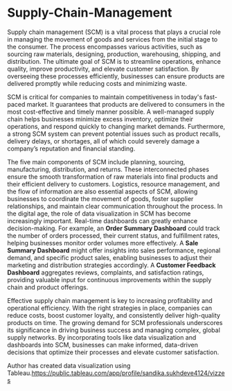 # Supply-Chain-Management
Supply chain management (SCM) is a vital process that plays a crucial role in managing the movement of goods and services from the initial stage to the consumer. The process encompasses various activities, such as sourcing raw materials, designing, production, warehousing, shipping, and distribution. The ultimate goal of SCM is to streamline operations, enhance quality, improve productivity, and elevate customer satisfaction. By overseeing these processes efficiently, businesses can ensure products are delivered promptly while reducing costs and minimizing waste.

SCM is critical for companies to maintain competitiveness in today's fast-paced market. It guarantees that products are delivered to consumers in the most cost-effective and timely manner possible. A well-managed supply chain helps businesses minimize excess inventory, optimize their operations, and respond quickly to changing market demands. Furthermore, a strong SCM system can prevent potential issues such as product recalls, delivery delays, or shortages, all of which could severely damage a company’s reputation and financial standing.

The five main components of SCM include planning, sourcing, manufacturing, distribution, and returns. These interconnected phases ensure the smooth transformation of raw materials into final products and their efficient delivery to customers. Logistics, resource management, and the flow of information are also essential aspects of SCM, allowing businesses to coordinate the movement of goods, foster supplier relationships, and maintain clear communication throughout the process. In the digital age, the role of data visualization in SCM has become increasingly important. Real-time dashboards can greatly enhance decision-making. For example, an **Order Summary Dashboard** could track the number of orders processed, their current status, and fulfillment rates, helping businesses monitor order volumes more effectively. A **Sale Summary Dashboard** might offer insights into sales performance, regional demand, and specific product sales, enabling businesses to adjust their marketing and distribution strategies accordingly. A **Customer Feedback Dashboard** aggregates reviews, complaints, and satisfaction ratings, providing valuable input for continuous improvements within the supply chain and product offerings.

Effective supply chain management is key to increasing profitability and operational efficiency. With the right strategies in place, companies can reduce costs, boost customer loyalty, and consistently deliver high-quality products on time. The growing demand for SCM professionals underscores its significance in driving business success and managing complex, global supply networks. By incorporating tools like data visualization and dashboards into SCM, businesses can make informed, data-driven decisions that optimize their processes and elevate customer satisfaction.

Author has created data visualization using Tableau.https://public.tableau.com/app/profile/sandika.sukhdeve4124/vizzes


